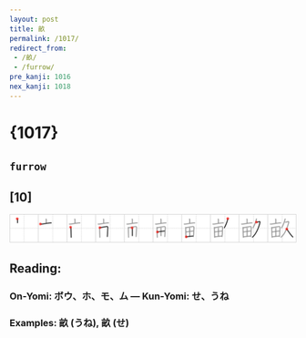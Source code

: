 ```yaml
---
layout: post
title: 畝
permalink: /1017/
redirect_from:
 - /畝/
 - /furrow/
pre_kanji: 1016
nex_kanji: 1018
---
```


# {1017}

## `furrow`

## [10]

<div class="stroke"><img src="../images/E7959D.png" /></div>

## Reading:

### On-Yomi: ボウ、ホ、モ、ム &mdash; Kun-Yomi: せ、うね

### Examples: 畝 (うね), 畝 (せ)
